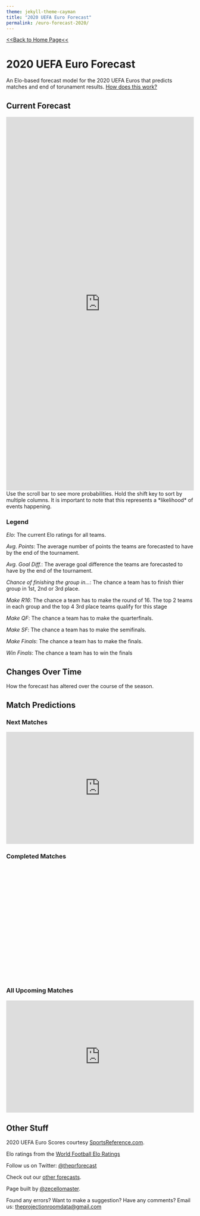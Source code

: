 ```yaml
---
theme: jekyll-theme-cayman
title: "2020 UEFA Euro Forecast"
permalink: /euro-forecast-2020/
---
```

<meta name="twitter:card" content="summary">
<meta property="og:image" content="https://raw.githubusercontent.com/zecellomaster/the-projection-room/master/websitefavicon3.png">

[<<Back to Home Page<<](https://zecellomaster.github.io/the-projection-room/)

# 2020 UEFA Euro Forecast
An Elo-based forecast model for the 2020 UEFA Euros that predicts matches and end of torunament results. [How does this work?]()

## Current Forecast
<iframe id="igraph" align="left" scrolling="yes" style="border:none;" seamless="seamless" src="https://zecellomaster.github.io/tprdatarepo/2020%20Euros/EuroTable.html" height="1000" width="100%"></iframe>
Use the scroll bar to see more probabilities. Hold the shift key to sort by multiple columns.
It is important to note that this represents a *likelihood* of events happening.

### Legend
*Elo*: The current Elo ratings for all teams.

*Avg. Points*: The average number of points the teams are forecasted to have by the end of the tournament.

*Avg. Goal Diff.*: The average goal difference the teams are forecasted to have by the end of the tournament.

*Chance of finishing the group in...*: The chance a team has to finish thier group in 1st, 2nd or 3rd place.

*Make R16*: The chance a team has to make the round of 16. The top 2 teams in each group and the top 4 3rd place teams qualify for this stage

*Make QF*: The chance a team has to make the quarterfinals.

*Make SF*: The chance a team has to make the semifinals.

*Make Finals*: The chance a team has to make the finals.

*Win Finals*: The chance a team has to win the finals

## Changes Over Time
How the forecast has altered over the course of the season.

## Match Predictions
### Next Matches
<iframe id="igraph" align="center" scrolling="yes" style="border:none;" seamless="seamless" src="https://zecellomaster.github.io/tprdatarepo/2020%20Euros/NextGames.html" height="300" width="100%"></iframe>

### Completed Matches
<iframe id="igraph" align="center" scrolling="yes" style="border:none;" seamless="seamless" src="" height="300" width="100%"></iframe>

### All Upcoming Matches
<iframe id="igraph" align="center" scrolling="yes" style="border:none;" seamless="seamless" src="https://zecellomaster.github.io/tprdatarepo/2020%20Euros/UpcomingGames.html" height="300" width="100%"></iframe>

## Other Stuff
2020 UEFA Euro Scores courtesy [SportsReference.com](https://fbref.com/en/comps/22/schedule/Major-League-Soccer-Scores-and-Fixtures).

Elo ratings from the [World Football Elo Ratings](https://www.eloratings.net/)

Follow us on Twitter: [@theprforecast](https://twitter.com/theprforecast)

Check out our [other forecasts](https://zecellomaster.github.io/the-projection-room).

Page built by [@zecellomaster](https://twitter.com/zecellomaster).

Found any errors? Want to make a suggestion? Have any comments? Email us: [theprojectionroomdata@gmail.com](mailto:theprojectionroomdata@gmail.com)
